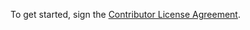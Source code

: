 To get started, sign the [Contributor License Agreement](https://www.clahub.com/agreements/pachyderm/pfs).
